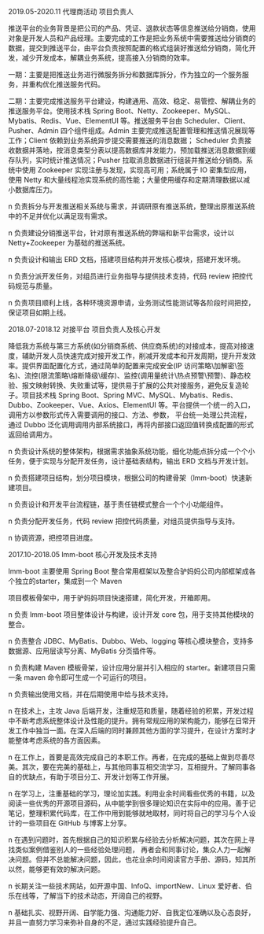 2019.05-2020.11	代理商活动         项目负责人

推送平台的业务背景是把公司的产品、凭证、退款状态等信息推送给分销商，使用对象是开发人员和产品经理。主要完成的工作是把业务系统中需要推送给分销商的数据，提交到推送平台，由平台负责按照配置的格式组装好推送给分销商，简化开发，减少开发成本，解耦业务系统，提高接入分销商的效率。

一期：主要是把推送业务进行微服务拆分和数据库拆分，作为独立的一个服务服务，并重构优化推送服务代码。

二期：主要完成推送服务平台建设，构建通用、高效、稳定、易管控、解耦业务的推送服务平台。使用技术栈 Spring Boot、Netty、Zookeeper、MySQL、Mybatis、Redis、Vue、ElementUI 等。推送服务平台由 Scheduler、Client、Pusher、Admin 四个组件组成。Admin 主要完成推送配置管理和推送情况展现等工作；Client 依赖到业务系统异步提交需要推送的消息数据； Scheduler 负责接收数据并落地，按消息类型分表以提高数据库并发能力，预加载推送消息数据到缓存队列，实时统计推送情况；Pusher 拉取消息数据进行组装并推送给分销商。系统中使用 Zookeeper 实现注册与发现，实现高可用；系统属于 IO 密集型应用，使用 Netty 和大量线程池实现系统的高性能；大量使用缓存和定期清理数据以减小数据库压力。

n 负责拆分与开发推送相关系统与需求，并调研原有推送系统，整理出原推送系统中的不足并优化以满足现有需求。

n 负责建设分销推送平台，针对原有推送系统的弊端和新平台需求，设计以 Netty+Zookeeper 为基础的推送系统。

n 负责设计和输出 ERD 文档，搭建项目结构并开发核心模块，搭建开发环境。

n 负责分派开发任务，对组员进行业务指导与提供技术支持，代码 review 把控代码规范与质量。

n 负责项目顺利上线，各种环境资源申请，业务测试性能测试等各阶段时间把控，保证项目如期上线。

 

2018.07-2018.12	对接平台	项目负责人及核心开发

降低我方系统与第三方系统(如分销商系统、供应商系统)的对接成本，提高对接速度，辅助开发人员快速完成对接开发工作，削减开发成本和开发周期，提升开发效率。提供界面配置化方式，通过简单的配置来完成安全(IP 访问策略\加解密\签名)、流控(限流策略\熔断降级\缓存)、监控(调用量统计\热点预警\预警)、静态校验、报文映射转换、失败重试等，提供易于扩展的公共对接服务，避免反复造轮子。项目技术栈 Spring Boot、Spring MVC、MySQL、Mybatis、Redis、Dubbo、Zookeeper、Vue、Axios、ElementUI 等。平台提供一个统一的入口，调用方以参数形式传入需要调用的接口、方法、参数， 平台统一处理公共流程，通过 Dubbo 泛化调用调用内部系统接口，再将内部接口返回值转换成配置的形式返回给调用方。



n 负责设计系统的整体架构，根据需求抽象系统功能，细化功能点拆分成一个个小任务，便于实现与分配开发任务，设计基础表结构，输出 ERD 文档与开发计划。

n 负责搭建项目结构，划分项目模块，根据公司的构建骨架（lmm-boot）快速新建项目。

n 负责设计和开发平台流程链，基于责任链模式整合一个个小功能组件。

n 负责分配开发任务，代码 review 把控代码质量，对组员提供指导与支持。

n 协调资源，把控项目进度。

 

2017.10-2018.05	lmm-boot	核心开发及技术支持

lmm-boot 主要使用 Spring Boot 整合常用框架以及整合驴妈妈公司内部框架成各个独立的starter，集成到一个 Maven

项目模板骨架中，用于驴妈妈项目快速搭建，简化开发，开箱即用。

n 负责 lmm-boot 项目整体设计与构建，设计开发 core 包，用于支持其他模块的整合。

n 负责整合 JDBC、MyBatis、Dubbo、Web、logging 等核心模块整合，支持多数据源、应用层读写分离、MyBatis 分页插件等。

n 负责构建 Maven 模板骨架，设计应用分层并引入相应的 starter。新建项目只需一条 maven 命令即可生成一个可运行的项目。

n 负责输出使用文档，并在后期使用中给与技术支持。

 



n 在技术上，主攻 Java 后端开发，注重规范和质量，随着经验的积累，开发过程中不断考虑系统整体设计及性能的提升。拥有常规应用的架构能力，能够在日常开发工作中独当一面。在深入后端的同时兼顾其他方面的学习提升，在设计方案时才能整体考虑系统的各方面因素。

n 在工作上，首要是高效完成自己的本职工作。再者，在完成的基础上做到尽善尽美。其次，要在完美的基础上，与其他同事互相交流学习，互相提升。了解同事各自的优缺点，有助于项目分工、开发计划等工作开展。

n 在学习上，注重基础的学习，理论加实践。利用业余时间看些优秀的书籍，以及阅读一些优秀的开源项目源码，从中能学到很多理论知识在实际中的应用。善于记笔记，整理积累代码库，在工作中用到能够就地取材，同时将自己的学习与个人设计的一些项目在 GitHub 与博客上分享。

n 在遇到问题时，首先根据自己的知识积累与经验去分析解决问题，其次在网上寻找类似案例借鉴别人的一些经验处理问题， 再者会和同事讨论，集众人力一起解决问题。但并不总能解决问题，因此，也花业余时间阅读官方手册、源码，知其所以然，能够更有效的解决问题。

n 长期关注一些技术网站，如开源中国、InfoQ、importNew、Linux 爱好者、伯乐在线等，了解当下的技术动态，开阔自己的视野。

n 基础扎实、视野开阔、自学能力强、沟通能力好、自我定位准确以及心态良好，并且一直努力学习来弥补自身的不足，通过实践经验提升自己。